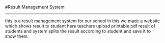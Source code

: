 #Result Management System
_______________________
 this is a result management system for our school 
In this we made a website which shows result to student 
here teachers upload printable pdf result of students and system splits the result according to student
and save it to show them.

